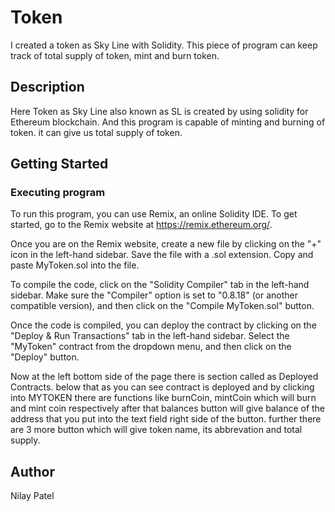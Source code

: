 # Token

I created a token as Sky Line with Solidity. This piece of program can keep track of total supply of token, mint and burn token. 

## Description

Here Token as Sky Line  also known as SL is created by using solidity for Ethereum blockchain. And this program is capable of minting and burning of token. it can give us total supply of token.

## Getting Started

### Executing program

To run this program, you can use Remix, an online Solidity IDE. To get started, go to the Remix website at https://remix.ethereum.org/.

Once you are on the Remix website, create a new file by clicking on the "+" icon in the left-hand sidebar. Save the file with a .sol extension. Copy and paste MyToken.sol into the file.

To compile the code, click on the "Solidity Compiler" tab in the left-hand sidebar. Make sure the "Compiler" option is set to "0.8.18" (or another compatible version), and then click on the "Compile MyToken.sol" button.

Once the code is compiled, you can deploy the contract by clicking on the "Deploy & Run Transactions" tab in the left-hand sidebar. Select the "MyToken" contract from the dropdown menu, and then click on the "Deploy" button.

Now at the left bottom side of the page there is section called as Deployed Contracts. below that as you can see contract is deployed and by clicking into MYTOKEN there are functions like burnCoin, mintCoin which will burn and mint coin respectively after that balances button will give balance of the address that you put into the text field right side of the button. further there are 3 more button which will give token name, its abbrevation and total supply.

## Author

Nilay Patel
